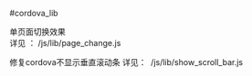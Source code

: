 #cordova_lib



单页面切换效果   
详见 ： /js/lib/page_change.js  

修复cordova不显示垂直滚动条
详见：  /js/lib/show_scroll_bar.js